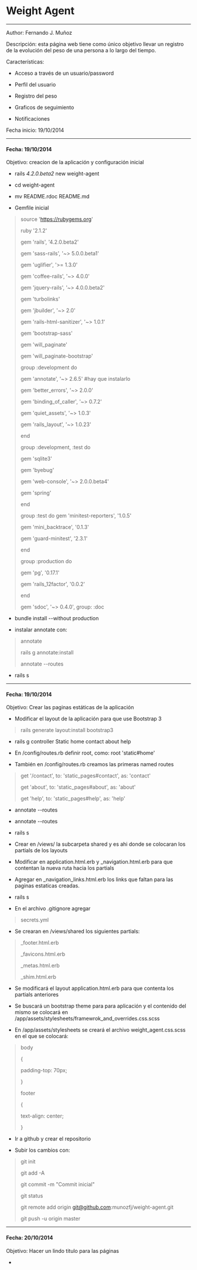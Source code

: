 # Weight Agent
- - -
Author: Fernando J. Muñoz

Descripción: esta página web tiene como único objetivo llevar un registro de la evolución del peso de una persona a lo largo del tiempo.

Características:

- Acceso a través de un usuario/password

- Perfil del usuario

- Registro del peso

- Graficos de seguimiento

- Notificaciones


Fecha inicio: 19/10/2014

- - -
#### Fecha: 19/10/2014

Objetivo: creacion de la aplicación y configuración inicial

- rails _4.2.0.beta2_ new weight-agent

- cd weight-agent

- mv README.rdoc README.md

- Gemfile inicial

> 
> source 'https://rubygems.org'
> 
> 
> ruby '2.1.2'
>
> 
> gem  'rails', '4.2.0.beta2'
> 
> gem  'sass-rails', '~> 5.0.0.beta1'
> 
> gem  'uglifier', '>= 1.3.0'
> 
> gem  'coffee-rails', '~> 4.0.0'
> 
>
> gem  'jquery-rails', '~> 4.0.0.beta2'
>
> gem  'turbolinks'
>
> gem  'jbuilder', '~> 2.0'
> 
>
> gem 'rails-html-sanitizer', '~> 1.0.1'
>
> gem 'bootstrap-sass'
>
> gem 'will_paginate'
>
> gem 'will_paginate-bootstrap'
>
> 
> group :development do
>
>   gem 'annotate', '~> 2.6.5'  #hay que instalarlo
>
>   gem 'better_errors', '~> 2.0.0'
>
>   gem 'binding_of_caller', '~> 0.7.2'
>
>   gem 'quiet_assets', '~> 1.0.3'  
>
>   gem 'rails_layout', '~> 1.0.23' 
>
> end
> 
>
> group :development, :test do
>
>   gem 'sqlite3'
>
>   gem 'byebug'
>
>   gem 'web-console', '~> 2.0.0.beta4'
>
>   gem 'spring'
>
> end
>
> 
> group :test do
>   gem 'minitest-reporters', '1.0.5'
>
>   gem 'mini_backtrace',     '0.1.3'
>
>   gem 'guard-minitest',     '2.3.1'
>
> end
>
> 
> group :production do
>
>   gem 'pg',             '0.17.1'
>
>   gem 'rails_12factor', '0.0.2'
>
> end
> 
>
> gem 'sdoc', '~> 0.4.0', group: :doc
>

- bundle install --without production

- instalar annotate con:

> annotate
>
> rails g annotate:install
>
> annotate --routes

- rails s


- - -
#### Fecha: 19/10/2014

Objetivo: Crear las paginas estáticas de la aplicación

- Modificar el layout de la aplicación para que use Bootstrap 3

> rails generate layout:install bootstrap3

- rails g controller Static home contact about help

- En /config/routes.rb definir root, como: root 'static#home'

- También en /config/routes.rb creamos las primeras named routes

> get '/contact', to: 'static_pages#contact', as: 'contact'
> 
> get 'about', to: 'static_pages#about', as: 'about'
> 
> get 'help', to: 'static_pages#help', as: 'help'

- annotate --routes

- annotate --routes

- rails s

- Crear en /views/ la subcarpeta shared y es ahi donde se colocaran los partials de los layouts

- Modificar en application.html.erb y _navigation.html.erb para que contentan la nueva ruta hacia los partials

- Agregar en _navigation_links.html.erb los links que faltan para las paginas estaticas creadas.

- rails s

- En el archivo .gitignore agregar

> secrets.yml

- Se crearan en /views/shared los siguientes partials:

> _footer.html.erb
>
> _favicons.html.erb
>
> _metas.html.erb
>
> _shim.html.erb

- Se modificará el layout application.html.erb para que contenta los partials anteriores

- Se buscará un bootstrap theme para para aplicación  y el contenido del mismo se colocará en /app/assets/stylesheets/framewrok_and_overrides.css.scss

- En /app/assets/stylesheets se creará el archivo weight_agent.css.scss en el que se colocará:

> body
> 
> {
>
>  padding-top: 70px;
>
> }
>
> footer
>
> {
>
> text-align: center;
>
> }

- Ir a github y crear el repositorio

- Subir los cambios con:

> git init
>
> git add -A
>
> git commit -m "Commit inicial"
>
> git status
>
> git remote add origin git@github.com:munozfj/weight-agent.git
>
> git push -u origin master

- - -
#### Fecha: 20/10/2014

Objetivo: Hacer un lindo titulo para las páginas

-

